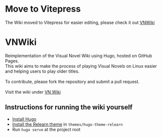 # Move to Vitepress
The Wiki moved to Vitepress for easier editing, please check it out [VNWiki](https://github.com/VNWiki/visual-novel-wiki)


# VNWiki

Reimplementation of the Visual Novel Wiki using Hugo, hosted on GitHub Pages.\
This wiki aims to make the process of playing Visual Novels on Linux easier and helping users to play older titles.\
\
To contribute, please fork the repository and submit a pull request.\
\
Visit the wiki under [VN Wiki](https://www.vnwiki.xyz/)

## Instructions for running the wiki yourself

* [Install Hugo](https://gohugo.io/)
* [Install the Relearn theme](https://mcshelby.github.io/hugo-theme-relearn/introduction/quickstart/index.html#download-as-a-zip-file) in `themes/hugo-theme-relearn`
* Run `hugo serve` at the project root

